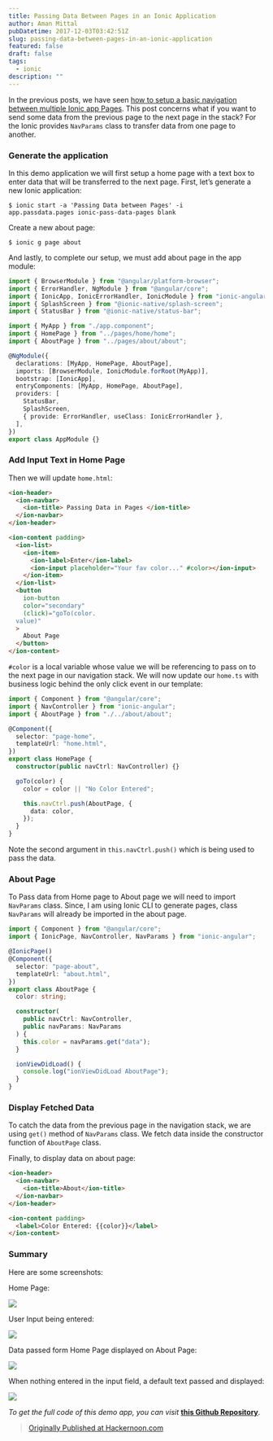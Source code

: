 ```yaml
---
title: Passing Data Between Pages in an Ionic Application
author: Aman Mittal
pubDatetime: 2017-12-03T03:42:51Z
slug: passing-data-between-pages-in-an-ionic-application
featured: false
draft: false
tags:
  - ionic
description: ""
---
```


In the previous posts, we have seen [how to setup a basic navigation between multiple Ionic app Pages](https://hackernoon.com/https-medium-com-amanhimself-basic-navigation-in-ionic-applications-ecb199cdf15b). This post concerns what if you want to send some data from the previous page to the next page in the stack? For the Ionic provides `NavParams` class to transfer data from one page to another.

### Generate the application

In this demo application we will first setup a home page with a text box to enter data that will be transferred to the next page. First, let’s generate a new Ionic application:

```shell
$ ionic start -a 'Passing Data between Pages' -i
app.passdata.pages ionic-pass-data-pages blank
```

Create a new about page:

```shell
$ ionic g page about
```

And lastly, to complete our setup, we must add about page in the app module:

```ts
import { BrowserModule } from "@angular/platform-browser";
import { ErrorHandler, NgModule } from "@angular/core";
import { IonicApp, IonicErrorHandler, IonicModule } from "ionic-angular";
import { SplashScreen } from "@ionic-native/splash-screen";
import { StatusBar } from "@ionic-native/status-bar";

import { MyApp } from "./app.component";
import { HomePage } from "../pages/home/home";
import { AboutPage } from "../pages/about/about";

@NgModule({
  declarations: [MyApp, HomePage, AboutPage],
  imports: [BrowserModule, IonicModule.forRoot(MyApp)],
  bootstrap: [IonicApp],
  entryComponents: [MyApp, HomePage, AboutPage],
  providers: [
    StatusBar,
    SplashScreen,
    { provide: ErrorHandler, useClass: IonicErrorHandler },
  ],
})
export class AppModule {}
```

### Add Input Text in Home Page

Then we will update `home.html`:

```html
<ion-header>
  <ion-navbar>
    <ion-title> Passing Data in Pages </ion-title>
  </ion-navbar>
</ion-header>

<ion-content padding>
  <ion-list>
    <ion-item>
      <ion-label>Enter</ion-label>
      <ion-input placeholder="Your fav color..." #color></ion-input>
    </ion-item>
  </ion-list>
  <button
    ion-button
    color="secondary"
    (click)="goTo(color.
  value)"
  >
    About Page
  </button>
</ion-content>
```

`#color` is a local variable whose value we will be referencing to pass on to the next page in our navigation stack. We will now update our `home.ts` with business logic behind the only click event in our template:

```ts
import { Component } from "@angular/core";
import { NavController } from "ionic-angular";
import { AboutPage } from "./../about/about";

@Component({
  selector: "page-home",
  templateUrl: "home.html",
})
export class HomePage {
  constructor(public navCtrl: NavController) {}

  goTo(color) {
    color = color || "No Color Entered";

    this.navCtrl.push(AboutPage, {
      data: color,
    });
  }
}
```

Note the second argument in `this.navCtrl.push()` which is being used to pass the data.

### About Page

To Pass data from Home page to About page we will need to import `NavParams` class. Since, I am using Ionic CLI to generate pages, class `NavParams` will already be imported in the about page.

```ts
import { Component } from "@angular/core";
import { IonicPage, NavController, NavParams } from "ionic-angular";

@IonicPage()
@Component({
  selector: "page-about",
  templateUrl: "about.html",
})
export class AboutPage {
  color: string;

  constructor(
    public navCtrl: NavController,
    public navParams: NavParams
  ) {
    this.color = navParams.get("data");
  }

  ionViewDidLoad() {
    console.log("ionViewDidLoad AboutPage");
  }
}
```

### Display Fetched Data

To catch the data from the previous page in the navigation stack, we are using `get()` method of `NavParams` class. We fetch data inside the constructor function of `AboutPage` class.

Finally, to display data on about page:

```html
<ion-header>
  <ion-navbar>
    <ion-title>About</ion-title>
  </ion-navbar>
</ion-header>

<ion-content padding>
  <label>Color Entered: {{color}}</label>
</ion-content>
```

### Summary

Here are some screenshots:

Home Page:

<img src='https://cdn-images-1.medium.com/max/800/0*eftZuH7QmZQqs4-Y.png' />

User Input being entered:

<img src='https://cdn-images-1.medium.com/max/800/0*g25oMDTJV3TS7mTB.png' />

Data passed form Home Page displayed on About Page:

<img src='https://cdn-images-1.medium.com/max/800/0*ay_xx0zGGCDDuXXY.png' />

When nothing entered in the input field, a default text passed and displayed:

<img src='https://cdn-images-1.medium.com/max/800/0*5lhp42R9R5pQVjSi.png' />

_To get the full code of this demo app, you can visit_ [**this Github Repository**](https://github.com/amandeepmittal/ionic-pass-data-pages).

> [Originally Published at Hackernoon.com](https://medium.com/hackernoon/passing-data-between-pages-in-an-ionic-application-129b387c93b8)
